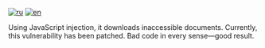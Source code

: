 [![ru](https://img.shields.io/badge/lang-en-red.svg)](https://github.com/nalivayev/memorial_gang/blob/master/README.ru.md)
[![en](https://img.shields.io/badge/lang-ru-yellow.svg)](https://github.com/nalivayev/memorial_gang/blob/master/README.md)

Using JavaScript injection, it downloads inaccessible documents. Currently, this vulnerability has been patched. Bad code in every sense—good result.
